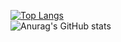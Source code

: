 [![Top Langs](https://github-readme-stats.vercel.app/api/top-langs/?username=gapashi)](https://github.com/anuraghazra/github-readme-stats)
<br>
![Anurag's GitHub stats](https://github-readme-stats.vercel.app/api?username=gapashi&show_icons=true&theme=radical)
